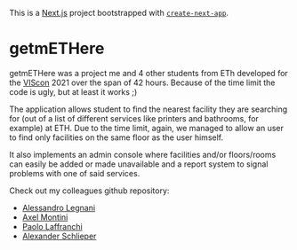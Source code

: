 This is a [Next.js](https://nextjs.org/) project bootstrapped with [`create-next-app`](https://github.com/vercel/next.js/tree/canary/packages/create-next-app).

# getmETHere

getmETHere was a project me and 4 other students from ETh developed for the [VIScon](https://viscon.vis.ethz.ch/) 2021 over the span of 42 hours. Because of the time limit the code is ugly, but at least it works ;)

The application allows student to find the nearest facility they are searching for (out of a list of different services like printers and bathrooms, for example) at ETH. Due to the time limit, again, we managed to allow an user to find only facilities on the same floor as the user himself.

It also implements an admin console where facilities and/or floors/rooms can easily be added or made unavailable and a report system to signal problems with one of said services.

Check out my colleagues github repository:

- [Alessandro Legnani](https://github.com/alegnani)
- [Axel Montini](https://github.com/AxelMontini)
- [Paolo Laffranchi](https://github.com/plaf2000)
- [Alexander Schlieper](https://github.com/xsurus)

